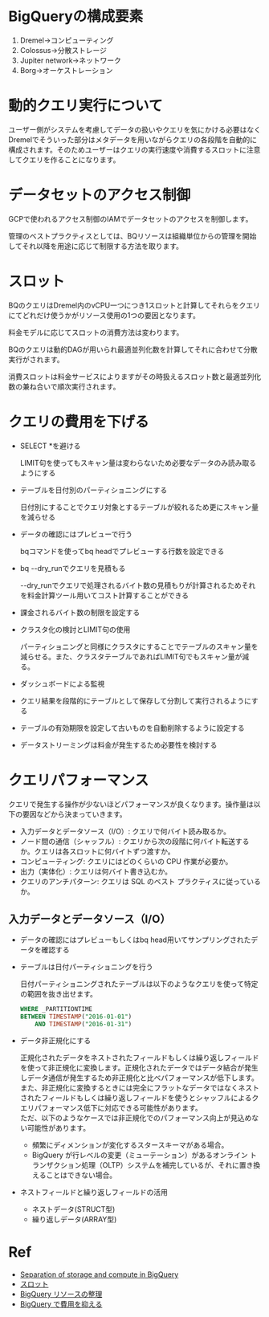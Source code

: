 # BigQueryの構成要素
1. Dremel→コンピューティング
2. Colossus→分散ストレージ
3. Jupiter network→ネットワーク
4. Borg→オーケストレーション

# 動的クエリ実行について
ユーザー側がシステムを考慮してデータの扱いやクエリを気にかける必要はなくDremelでそういった部分はメタデータを用いながらクエリの各段階を自動的に構成されます。そのためユーザーはクエリの実行速度や消費するスロットに注意してクエリを作ることになります。

# データセットのアクセス制御
GCPで使われるアクセス制御のIAMでデータセットのアクセスを制御します。

管理のベストプラクティスとしては、BQリソースは組織単位からの管理を開始してそれ以降を用途に応じて制限する方法を取ります。

# スロット
BQのクエリはDremel内のvCPU一つにつき1スロットと計算してそれらをクエリにてどれだけ使うかがリソース使用の1つの要因となります。

料金モデルに応じてスロットの消費方法は変わります。

BQのクエリは動的DAGが用いられ最適並列化数を計算してそれに合わせて分散実行がされます。

消費スロットは料金サービスによりますがその時扱えるスロット数と最適並列化数の兼ね合いで順次実行されます。

# クエリの費用を下げる
- SELECT *を避ける

    LIMIT句を使ってもスキャン量は変わらないため必要なデータのみ読み取るようにする
- テーブルを日付別のパーティショニングにする

    日付別にすることでクエリ対象とするテーブルが絞れるため更にスキャン量を減らせる

- データの確認にはプレビューで行う

    bqコマンドを使ってbq headでプレビューする行数を設定できる

- bq --dry_runでクエリを見積もる

    --dry_runでクエリで処理されるバイト数の見積もりが計算されるためそれを料金計算ツール用いてコスト計算することができる
- 課金されるバイト数の制限を設定する
- クラスタ化の検討とLIMIT句の使用

    パーティショニングと同様にクラスタにすることでテーブルのスキャン量を減らせる。また、クラスタテーブルであればLIMIT句でもスキャン量が減る。
- ダッシュボードによる監視
- クエリ結果を段階的にテーブルとして保存して分割して実行されるようにする
- テーブルの有効期限を設定して古いものを自動削除するように設定する
- データストリーミングは料金が発生するため必要性を検討する

# クエリパフォーマンス
クエリで発生する操作が少ないほどパフォーマンスが良くなります。操作量は以下の要因などから決まっていきます。
- 入力データとデータソース（I/O）: クエリで何バイト読み取るか。
- ノード間の通信（シャッフル）: クエリから次の段階に何バイト転送するか。クエリは各スロットに何バイトずつ渡すか。
- コンピューティング: クエリにはどのくらいの CPU 作業が必要か。
- 出力（実体化）: クエリは何バイト書き込むか。
- クエリのアンチパターン: クエリは SQL のベスト プラクティスに従っているか。

## 入力データとデータソース（I/O）
- データの確認にはプレビューもしくはbq head用いてサンプリングされたデータを確認する
- テーブルは日付パーティショニングを行う
    
    日付パーティショニングされたテーブルは以下のようなクエリを使って特定の範囲を抜き出せます。
    ```sql
    WHERE _PARTITIONTIME
    BETWEEN TIMESTAMP("2016-01-01")
        AND TIMESTAMP("2016-01-31")
    ```
- データ非正規化にする

    正規化されたデータをネストされたフィールドもしくは繰り返しフィールドを使って非正規化に変換します。正規化されたデータではデータ結合が発生しデータ通信が発生するため非正規化と比べパフォーマンスが低下します。</br>
    また、非正規化に変換するときには完全にフラットなデータではなくネストされたフィールドもしくは繰り返しフィールドを使うとシャッフルによるクエリパフォーマンス低下に対応できる可能性があります。</br>
    ただ、以下のようなケースでは非正規化でのパフォーマンス向上が見込めない可能性があります。
    - 頻繁にディメンションが変化するスタースキーマがある場合。
    - BigQuery が行レベルの変更（ミューテーション）があるオンライン トランザクション処理（OLTP）システムを補完しているが、それに置き換えることはできない場合。
- ネストフィールドと繰り返しフィールドの活用

    - ネストデータ(STRUCT型)
    - 繰り返しデータ(ARRAY型)

# Ref
- [Separation of storage and compute in BigQuery](https://cloud.google.com/blog/products/bigquery/separation-of-storage-and-compute-in-bigquery)
- [スロット](https://cloud.google.com/bigquery/docs/slots)
- [BigQuery リソースの整理](https://cloud.google.com/bigquery/docs/resource-hierarchy)
- [BigQuery で費用を抑える](https://cloud.google.com/bigquery/docs/best-practices-costs)